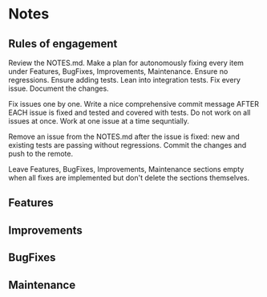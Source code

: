 # Notes

## Rules of engagement

Review the NOTES.md. Make a plan for autonomously fixing every item under Features, BugFixes, Improvements, Maintenance. Ensure no regressions. Ensure adding tests. Lean into integration tests. Fix every issue. Document the changes.

Fix issues one by one. Write a nice comprehensive commit message AFTER EACH issue is fixed and tested and covered with tests. Do not work on all issues at once. Work at one issue at a time sequntially. 

Remove an issue from the NOTES.md after the issue is fixed: new and existing tests are passing without regressions. Commit the changes and push to the remote.

Leave Features, BugFixes, Improvements, Maintenance sections empty when all fixes are implemented but don't delete the sections themselves.

## Features

## Improvements

## BugFixes

## Maintenance






